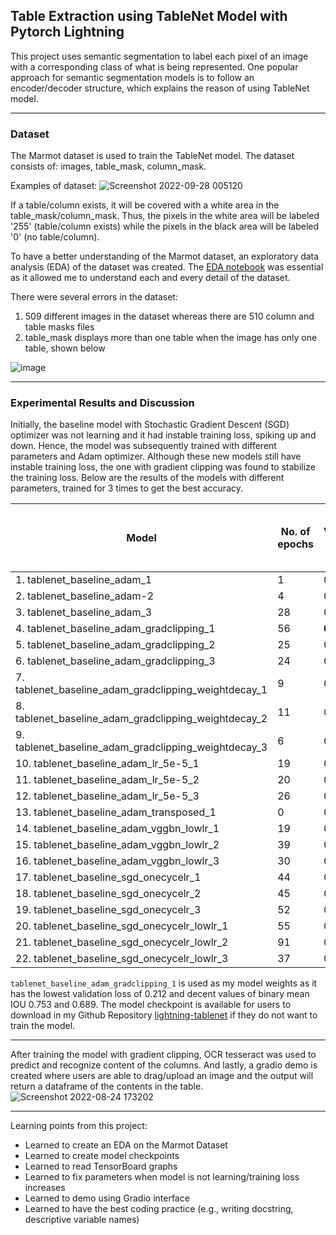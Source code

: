 ## Table Extraction using TableNet Model with Pytorch Lightning

This project uses semantic segmentation to label each pixel of an image with a corresponding class of what is being represented. One popular approach for semantic segmentation models is to follow an encoder/decoder structure, which explains the reason of using TableNet model. 

---
### Dataset
 The Marmot dataset is used to train the TableNet model. The dataset consists of: images, table_mask, column_mask. 
 
 Examples of dataset: 
 ![Screenshot 2022-09-28 005120](https://user-images.githubusercontent.com/107597583/192587968-0a756041-40f2-46de-be96-4ef0390f90f0.png)
 
  If a table/column exists, it will be covered with a white area in the table_mask/column_mask. Thus, the pixels in the white area will be labeled '255' (table/column exists) while the pixels in the black area will be labeled '0' (no table/column). 

 To have a better understanding of the Marmot dataset, an exploratory data analysis (EDA) of the dataset was created.
 The [EDA notebook](https://github.com/claudiamohh/lightning-tablenet/blob/main/notebooks/Marmot_EDA.ipynb) was essential as it allowed me to understand each and every detail of the dataset.
 
 There were several errors in the dataset: 
  1. 509 different images in the dataset whereas there are 510 column and table masks files
  2. table_mask displays more than one table when the image has only one table, shown below
  
  ![image](https://user-images.githubusercontent.com/107597583/192589249-1ce53acd-7abc-4414-a5cc-bfefaafa2f3e.png)

 ---
### Experimental Results and Discussion 

 Initially, the baseline model with Stochastic Gradient Descent (SGD) optimizer was not learning and it had instable training loss, spiking up and down. Hence, the model was subsequently trained with different parameters and Adam optimizer. Although these new models still have instable training loss, the one with gradient clipping was found to stabilize the training loss. Below are the results of the models with different parameters, trained for 3 times to get the best accuracy.  
 
| Model | No. of epochs | Validation Loss | Binary mean IOU for table | Binary mean IOU for column | 
|-------|---------------|-----------------|---------------------------|----------------------------|
|1. tablenet_baseline_adam_1| 1 | 0.384 | 0.740 | 0.652 |
|2. tablenet_baseline_adam-2| 4 | 0.361 | 0.750 | 0.650 | 
|3. tablenet_baseline_adam_3| 28 | 0.298 | 0.807 | 0.697|
|4. tablenet_baseline_adam_gradclipping_1| 56 | **0.212** | 0.753 | 0.689|
|5. tablenet_baseline_adam_gradclipping_2| 25 | 0.225 | 0.682 | 0.709|
|6. tablenet_baseline_adam_gradclipping_3| 24 | 0.220 | 0.756 | **0.717**|
|7. tablenet_baseline_adam_gradclipping_weightdecay_1| 9 | 0.321 | 0.136 | 0.112|
|8. tablenet_baseline_adam_gradclipping_weightdecay_2| 11 | 0.299 | 0.136 | 0.111|
|9. tablenet_baseline_adam_gradclipping_weightdecay_3| 6 | 0.342 | 0.136 | 0.113|
|10. tablenet_baseline_adam_lr_5e-5_1|19|0.286| **0.812**| 0.707
|11. tablenet_baseline_adam_lr_5e-5_2|20|0.266| 0.572| 0.673
|12. tablenet_baseline_adam_lr_5e-5_3|26|0.281|0.796| 0.715
|13. tablenet_baseline_adam_transposed_1|0|0.456| 0.649| 0.651|
|14. tablenet_baseline_adam_vggbn_lowlr_1|19|0.285|0.136|0.111
|15. tablenet_baseline_adam_vggbn_lowlr_2|39|0.285|0.136|0.112
|16. tablenet_baseline_adam_vggbn_lowlr_3|30|0.288|0.136|0.112
|17. tablenet_baseline_sgd_onecycelr_1|44|0.488|0.226| 0.279|
|18. tablenet_baseline_sgd_onecycelr_2|45|0.583|0.592|0.497|
|19. tablenet_baseline_sgd_onecycelr_3|52|0.511|0.585|0.302
|20. tablenet_baseline_sgd_onecycelr_lowlr_1|55|0.459|0.252| 0.242
|21. tablenet_baseline_sgd_onecycelr_lowlr_2|91|0.804|0.161|0.233 |
|22. tablenet_baseline_sgd_onecycelr_lowlr_3|37|0.648|0.177| 0.137| 

`tablenet_baseline_adam_gradclipping_1` is used as my model weights as it has the lowest validation loss of 0.212 and decent values of binary mean IOU 0.753 and 0.689. The model checkpoint is available for users to download in my Github Repository [lightning-tablenet](https://github.com/claudiamohh/lightning-tablenet) if they do not want to train the model.

---

After training the model with gradient clipping, OCR tesseract was used to predict and recognize content of the columns. And lastly, a gradio demo is created where users are able to drag/upload an image and the output will return a dataframe of the contents in the table. 
![Screenshot 2022-08-24 173202](https://user-images.githubusercontent.com/107597583/186386131-392d7866-91fe-4bb9-9655-ac260f1f4d29.png)

--- 
Learning points from this project: 
- Learned to create an EDA on the Marmot Dataset
- Learned to create model checkpoints 
- Learned to read TensorBoard graphs
- Learned to fix parameters when model is not learning/training loss increases
- Learned to demo using Gradio interface
- Learned to have the best coding practice (e.g., writing docstring, descriptive variable names)
